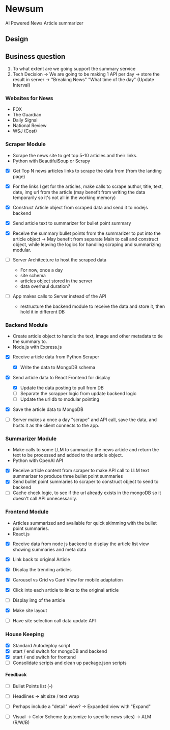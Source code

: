 # Newsum
AI Powered News Article summarizer

## Design

## Business question
1. To what extent are we going support the summary service
2. Tech Decision -> We are going to be making 1 API per day -> store the result in server -> "Breaking News" "What time of the day" (Update Interval)

### Websites for News
- FOX
- The Guardian
- Daily Signal
- National Review
- WSJ (Cost)

### Scraper Module
- Scrape the news site to get top 5-10 articles and their links.
- Python with BeautifulSoup or Scrapy

- [x] Get Top N news articles links to scrape the data from (from the landing page)
- [x] For the links I get for the articles, make calls to scrape author, title, text, date, img url from the article (may benefit from writing the data temporarily so it's not all in the working memory)
- [x] Construct Article object from scraped data and send it to nodejs backend
- [x] Send article text to summarizer for bullet point summary
- [x] Receive the summary bullet points from the summarizer to put into the article object -> May benefit from separate Main to call and construct object, while leaving the logics for handling scraping and summarizing modular.

- [ ] Server Architecture to host the scraped data
    - For now, once a day
    - site schema
    - articles object stored in the server
    - data overhaul duration?
- [ ] App makes calls to Server instead of the API
    - restructure the backend module to receive the data and store it, then hold it in different DB

### Backend Module
- Create article object to handle the text, image and other metadata to tie the summary to.
- Node.js with Express.js

- [x] Receive article data from Python Scraper
    - [x] Write the data to MongoDB schema
- [x] Send article data to React Frontend for display
    - [x] Update the data posting to pull from DB
    - [ ] Separate the scrapper logic from update backend logic
    - [ ] Update the url db to modular pointing
- [x] Save the article data to MongoDB

- [ ] Server makes a once a day "scrape" and API call, save the data, and hosts it as the client connects to the app.

### Summarizer Module
- Make calls to some LLM to summarize the news article and return the text to be processed and added to the article object.
- Python with OpenAI API

- [x] Receive article content from scraper to make API call to LLM text summarizer to produce three bullet point summaries
- [x] Send bullet point summaries to scraper to construct object to send to backend
- [ ] Cache check logic, to see if the url already exists in the mongoDB so it doesn't call API unnecessarily.

### Frontend Module
- Articles summarized and available for quick skimming with the bullet point summaries.
- React.js

- [x] Receive data from node js backend to display the article list view showing summaries and meta data
- [x] Link back to original Article
- [x] Display the trending articles
- [x] Carousel vs Grid vs Card View for mobile adaptation
- [x] Click into each article to links to the original article

- [ ] Display img of the article
- [x] Make site layout
- [ ] Have site selection call data update API

### House Keeping
- [x] Standard Autodeploy script
- [x] start / end switch for mongoDB and backend
- [x] start / end switch for frontend
- [ ] Consolidate scripts and clean up package.json scripts

#### Feedback
- [ ] Bullet Points list (-)

- [ ] Headlines -> alt size / text wrap
- [ ] Perhaps include a "detail" view? -> Expanded view with "Expand"
- [ ] Visual -> Color Scheme (customize to specific news sites) -> ALM (R/W/B)
